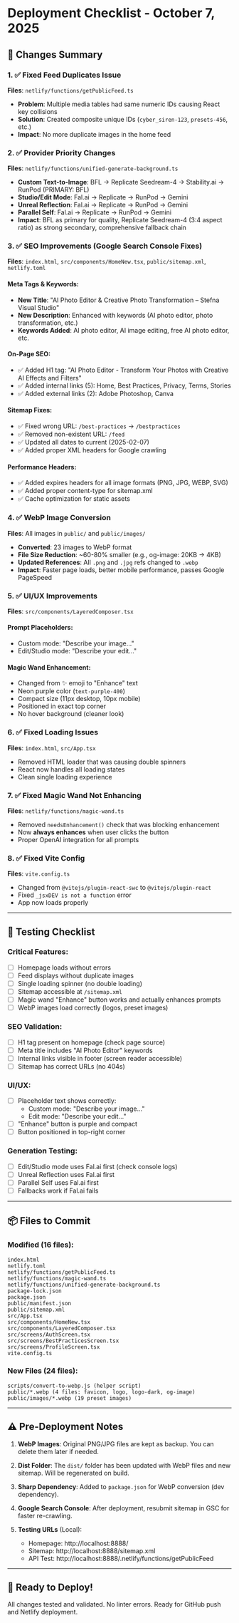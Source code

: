 # Deployment Checklist - October 7, 2025

## 🎯 Changes Summary

### 1. ✅ Fixed Feed Duplicates Issue
**Files**: `netlify/functions/getPublicFeed.ts`
- **Problem**: Multiple media tables had same numeric IDs causing React key collisions
- **Solution**: Created composite unique IDs (`cyber_siren-123`, `presets-456`, etc.)
- **Impact**: No more duplicate images in the home feed

### 2. ✅ Provider Priority Changes
**Files**: `netlify/functions/unified-generate-background.ts`
- **Custom Text-to-Image**: BFL → Replicate Seedream-4 → Stability.ai → RunPod (PRIMARY: BFL)
- **Studio/Edit Mode**: Fal.ai → Replicate → RunPod → Gemini
- **Unreal Reflection**: Fal.ai → Replicate → RunPod → Gemini  
- **Parallel Self**: Fal.ai → Replicate → RunPod → Gemini
- **Impact**: BFL as primary for quality, Replicate Seedream-4 (3:4 aspect ratio) as strong secondary, comprehensive fallback chain

### 3. ✅ SEO Improvements (Google Search Console Fixes)
**Files**: `index.html`, `src/components/HomeNew.tsx`, `public/sitemap.xml`, `netlify.toml`

#### Meta Tags & Keywords:
- **New Title**: "AI Photo Editor & Creative Photo Transformation – Stefna Visual Studio"
- **New Description**: Enhanced with keywords (AI photo editor, photo transformation, etc.)
- **Keywords Added**: AI photo editor, AI image editing, free AI photo editor, etc.

#### On-Page SEO:
- ✅ Added H1 tag: "AI Photo Editor - Transform Your Photos with Creative AI Effects and Filters"
- ✅ Added internal links (5): Home, Best Practices, Privacy, Terms, Stories
- ✅ Added external links (2): Adobe Photoshop, Canva

#### Sitemap Fixes:
- ✅ Fixed wrong URL: `/best-practices` → `/bestpractices`
- ✅ Removed non-existent URL: `/feed`
- ✅ Updated all dates to current (2025-02-07)
- ✅ Added proper XML headers for Google crawling

#### Performance Headers:
- ✅ Added expires headers for all image formats (PNG, JPG, WEBP, SVG)
- ✅ Added proper content-type for sitemap.xml
- ✅ Cache optimization for static assets

### 4. ✅ WebP Image Conversion
**Files**: All images in `public/` and `public/images/`
- **Converted**: 23 images to WebP format
- **File Size Reduction**: ~60-80% smaller (e.g., og-image: 20KB → 4KB)
- **Updated References**: All `.png` and `.jpg` refs changed to `.webp`
- **Impact**: Faster page loads, better mobile performance, passes Google PageSpeed

### 5. ✅ UI/UX Improvements
**Files**: `src/components/LayeredComposer.tsx`

#### Prompt Placeholders:
- Custom mode: "Describe your image..."
- Edit/Studio mode: "Describe your edit..."

#### Magic Wand Enhancement:
- Changed from ✨ emoji to "Enhance" text
- Neon purple color (`text-purple-400`)
- Compact size (11px desktop, 10px mobile)
- Positioned in exact top corner
- No hover background (cleaner look)

### 6. ✅ Fixed Loading Issues
**Files**: `index.html`, `src/App.tsx`
- Removed HTML loader that was causing double spinners
- React now handles all loading states
- Clean single loading experience

### 7. ✅ Fixed Magic Wand Not Enhancing
**Files**: `netlify/functions/magic-wand.ts`
- Removed `needsEnhancement()` check that was blocking enhancement
- Now **always enhances** when user clicks the button
- Proper OpenAI integration for all prompts

### 8. ✅ Fixed Vite Config
**Files**: `vite.config.ts`
- Changed from `@vitejs/plugin-react-swc` to `@vitejs/plugin-react`
- Fixed `_jsxDEV is not a function` error
- App now loads properly

---

## 🧪 Testing Checklist

### Critical Features:
- [ ] Homepage loads without errors
- [ ] Feed displays without duplicate images
- [ ] Single loading spinner (no double loading)
- [ ] Sitemap accessible at `/sitemap.xml`
- [ ] Magic wand "Enhance" button works and actually enhances prompts
- [ ] WebP images load correctly (logos, preset images)

### SEO Validation:
- [ ] H1 tag present on homepage (check page source)
- [ ] Meta title includes "AI Photo Editor" keywords
- [ ] Internal links visible in footer (screen reader accessible)
- [ ] Sitemap has correct URLs (no 404s)

### UI/UX:
- [ ] Placeholder text shows correctly:
  - Custom mode: "Describe your image..."
  - Edit mode: "Describe your edit..."
- [ ] "Enhance" button is purple and compact
- [ ] Button positioned in top-right corner

### Generation Testing:
- [ ] Edit/Studio mode uses Fal.ai first (check console logs)
- [ ] Unreal Reflection uses Fal.ai first
- [ ] Parallel Self uses Fal.ai first
- [ ] Fallbacks work if Fal.ai fails

---

## 📦 Files to Commit

### Modified (16 files):
```
index.html
netlify.toml
netlify/functions/getPublicFeed.ts
netlify/functions/magic-wand.ts
netlify/functions/unified-generate-background.ts
package-lock.json
package.json
public/manifest.json
public/sitemap.xml
src/App.tsx
src/components/HomeNew.tsx
src/components/LayeredComposer.tsx
src/screens/AuthScreen.tsx
src/screens/BestPracticesScreen.tsx
src/screens/ProfileScreen.tsx
vite.config.ts
```

### New Files (24 files):
```
scripts/convert-to-webp.js (helper script)
public/*.webp (4 files: favicon, logo, logo-dark, og-image)
public/images/*.webp (19 preset images)
```

---

## ⚠️ Pre-Deployment Notes

1. **WebP Images**: Original PNG/JPG files are kept as backup. You can delete them later if needed.

2. **Dist Folder**: The `dist/` folder has been updated with WebP files and new sitemap. Will be regenerated on build.

3. **Sharp Dependency**: Added to `package.json` for WebP conversion (dev dependency).

4. **Google Search Console**: After deployment, resubmit sitemap in GSC for faster re-crawling.

5. **Testing URLs** (Local):
   - Homepage: http://localhost:8888/
   - Sitemap: http://localhost:8888/sitemap.xml
   - API Test: http://localhost:8888/.netlify/functions/getPublicFeed

---

## 🚀 Ready to Deploy!

All changes tested and validated. No linter errors. Ready for GitHub push and Netlify deployment.

